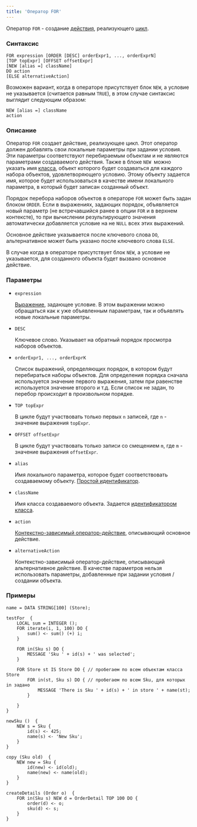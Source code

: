 ```yaml
---
title: 'Оператор FOR'
---
```


Оператор `FOR` - создание [действия](Actions.md), реализующего [цикл](Loop_FOR.md).

### Синтаксис

```
FOR expression [ORDER [DESC] orderExpr1, ..., orderExprN]
[TOP topExpr] [OFFSET offsetExpr]
[NEW [alias =] className]
DO action
[ELSE alternativeAction]
```

Возможен вариант, когда в операторе присутствует блок `NEW`, а условие не указывается (считается равным `TRUE`), в этом случае синтаксис выглядит следующим образом:

```
NEW [alias =] className
action
```

### Описание

Оператор `FOR` создает действие, реализующее цикл. Этот оператор должен добавлять свои локальные параметры при задании условия. Эти параметры соответствуют перебираемым объектам и не являются параметрами создаваемого действия. Также в блоке `NEW `можно указать имя [класса](Classes.md), объект которого будет создаваться для каждого набора объектов, удовлетворяющего условию. Этому объекту задается имя, которое будет использоваться в качестве имени локального параметра, в который будет записан созданный объект.

Порядок перебора наборов объектов в операторе `FOR` может быть задан блоком `ORDER`. Если в выражениях, задающих порядок, объявляется новый параметр (не встречавшийся ранее в опции `FOR` и в верхнем контексте), то при вычислении результирующего значения автоматически добавляется условие на не `NULL` всех этих выражений.

Основное действие указывается после ключевого слова `DO`, альтернативное может быть указано после ключевого слова `ELSE`.

В случае когда в операторе присутствует блок `NEW`, а условие не указывается, для созданного объекта будет вызвано основное действие.

### Параметры

- `expression`

    [Выражение](Expression.md), задающее условие. В этом выражении можно обращаться как к уже объявленным параметрам, так и объявлять новые локальные параметры.

- `DESC`

    Ключевое слово. Указывает на обратный порядок просмотра наборов объектов. 

- `orderExpr1, ..., orderExprK`

    Список выражений, определяющих порядок, в котором будут перебираться наборы объектов. Для определения порядка сначала используется значение первого выражения, затем при равенстве используется значение второго и т.д. Если список не задан, то перебор происходит в произвольном порядке.

- `TOP topExpr`

    В цикле будут участвовать только первых `n` записей, где `n` - значение выражения `topExpr`.

- `OFFSET offsetExpr`

    В цикле будут участвовать только записи со смещением `m`, где `m` - значение выражения `offsetExpr`.

- `alias`

    Имя локального параметра, которое будет соответствовать создаваемому объекту. [Простой идентификатор](IDs.md#id).

- `className`

    Имя класса создаваемого объекта. Задается [идентификатором класса](IDs.md#classid).

- `action`

    [Контекстно-зависимый оператор-действие](Action_operators.md#contextdependent), описывающий основное действие.

- `alternativeAction`

    Контекстно-зависимый оператор-действие, описывающий альтернативное действие. В качестве параметров нельзя использовать параметры, добавленные при задании условия / создании объекта.

### Примеры

```lsf
name = DATA STRING[100] (Store);

testFor  {
    LOCAL sum = INTEGER ();
    FOR iterate(i, 1, 100) DO {
        sum() <- sum() (+) i;
    }

    FOR in(Sku s) DO {
        MESSAGE 'Sku ' + id(s) + ' was selected';
    }

    FOR Store st IS Store DO { // пробегаем по всем объектам класса Store
        FOR in(st, Sku s) DO { // пробегаем по всем Sku, для которых in задано
            MESSAGE 'There is Sku ' + id(s) + ' in store ' + name(st);
        }

    }
}

newSku ()  {
    NEW s = Sku {
        id(s) <- 425;
        name(s) <- 'New Sku';
    }
}

copy (Sku old)  {
    NEW new = Sku {
        id(new) <- id(old);
        name(new) <- name(old);
    }
}

createDetails (Order o)  {
    FOR in(Sku s) NEW d = OrderDetail TOP 100 DO {
        order(d) <- o;
        sku(d) <- s;
    }
}
```
